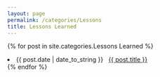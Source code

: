 ```yaml
---
layout: page
permalink: /categories/Lessons
title: Lessons Learned
---
```


{% for post in site.categories.Lessons Learned %}
 <li><span>{{ post.date | date_to_string }}</span> &nbsp; <a href="{{ post.url }}">{{ post.title }}</a></li>
{% endfor %}